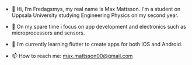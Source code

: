 - 👋 Hi, I’m Fredagsmys, my real name is Max Mattsson. I'm a student on Uppsala University studying Engineering Physics on my second year.
- 👀 On my spare time i focus on app development and electronics such as microprocessors and sensors. 
- 🌱 I’m currently learning flutter to create apps for both IOS and Android.

- 📫 How to reach me: max.mattsson00@gmail.com
<!--- - 💞️ I’m looking to collaborate on ... --->
<!---
Fredagsmys/Fredagsmys is a ✨ special ✨ repository because its `README.md` (this file) appears on your GitHub profile.
You can click the Preview link to take a look at your changes.
--->
